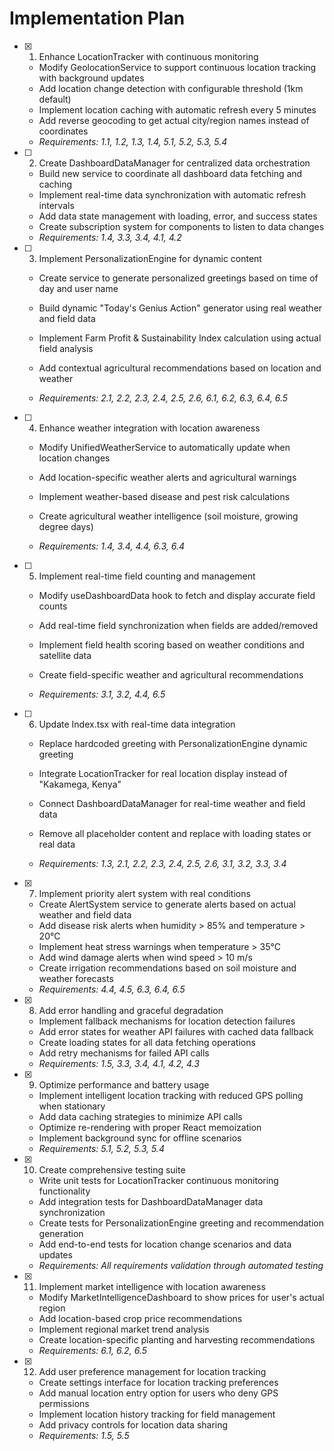 # Implementation Plan

- [x] 1. Enhance LocationTracker with continuous monitoring



  - Modify GeolocationService to support continuous location tracking with background updates
  - Add location change detection with configurable threshold (1km default)
  - Implement location caching with automatic refresh every 5 minutes
  - Add reverse geocoding to get actual city/region names instead of coordinates
  - _Requirements: 1.1, 1.2, 1.3, 1.4, 5.1, 5.2, 5.3, 5.4_


- [ ] 2. Create DashboardDataManager for centralized data orchestration
  - Build new service to coordinate all dashboard data fetching and caching
  - Implement real-time data synchronization with automatic refresh intervals
  - Add data state management with loading, error, and success states
  - Create subscription system for components to listen to data changes
  - _Requirements: 1.4, 3.3, 3.4, 4.1, 4.2_


- [ ] 3. Implement PersonalizationEngine for dynamic content
  - Create service to generate personalized greetings based on time of day and user name
  - Build dynamic "Today's Genius Action" generator using real weather and field data
  - Implement Farm Profit & Sustainability Index calculation using actual field analysis
  - Add contextual agricultural recommendations based on location and weather


  - _Requirements: 2.1, 2.2, 2.3, 2.4, 2.5, 2.6, 6.1, 6.2, 6.3, 6.4, 6.5_

- [ ] 4. Enhance weather integration with location awareness
  - Modify UnifiedWeatherService to automatically update when location changes
  - Add location-specific weather alerts and agricultural warnings


  - Implement weather-based disease and pest risk calculations
  - Create agricultural weather intelligence (soil moisture, growing degree days)
  - _Requirements: 1.4, 3.4, 4.4, 6.3, 6.4_

- [ ] 5. Implement real-time field counting and management
  - Modify useDashboardData hook to fetch and display accurate field counts
  - Add real-time field synchronization when fields are added/removed
  - Implement field health scoring based on weather conditions and satellite data
  - Create field-specific weather and agricultural recommendations

  - _Requirements: 3.1, 3.2, 4.4, 6.5_

- [ ] 6. Update Index.tsx with real-time data integration
  - Replace hardcoded greeting with PersonalizationEngine dynamic greeting


  - Integrate LocationTracker for real location display instead of "Kakamega, Kenya"
  - Connect DashboardDataManager for real-time weather and field data
  - Remove all placeholder content and replace with loading states or real data
  - _Requirements: 1.3, 2.1, 2.2, 2.3, 2.4, 2.5, 2.6, 3.1, 3.2, 3.3, 3.4_



- [x] 7. Implement priority alert system with real conditions

  - Create AlertSystem service to generate alerts based on actual weather and field data
  - Add disease risk alerts when humidity > 85% and temperature > 20°C
  - Implement heat stress warnings when temperature > 35°C
  - Add wind damage alerts when wind speed > 10 m/s
  - Create irrigation recommendations based on soil moisture and weather forecasts
  - _Requirements: 4.4, 4.5, 6.3, 6.4, 6.5_

- [x] 8. Add error handling and graceful degradation


  - Implement fallback mechanisms for location detection failures
  - Add error states for weather API failures with cached data fallback
  - Create loading states for all data fetching operations
  - Add retry mechanisms for failed API calls
  - _Requirements: 1.5, 3.3, 3.4, 4.1, 4.2, 4.3_

- [x] 9. Optimize performance and battery usage



  - Implement intelligent location tracking with reduced GPS polling when stationary
  - Add data caching strategies to minimize API calls
  - Optimize re-rendering with proper React memoization
  - Implement background sync for offline scenarios
  - _Requirements: 5.1, 5.2, 5.3, 5.4_

- [x] 10. Create comprehensive testing suite


  - Write unit tests for LocationTracker continuous monitoring functionality
  - Add integration tests for DashboardDataManager data synchronization
  - Create tests for PersonalizationEngine greeting and recommendation generation
  - Add end-to-end tests for location change scenarios and data updates
  - _Requirements: All requirements validation through automated testing_


- [x] 11. Implement market intelligence with location awareness


  - Modify MarketIntelligenceDashboard to show prices for user's actual region
  - Add location-based crop price recommendations
  - Implement regional market trend analysis
  - Create location-specific planting and harvesting recommendations
  - _Requirements: 6.1, 6.2, 6.5_

- [x] 12. Add user preference management for location tracking


  - Create settings interface for location tracking preferences
  - Add manual location entry option for users who deny GPS permissions
  - Implement location history tracking for field management
  - Add privacy controls for location data sharing
  - _Requirements: 1.5, 5.5_